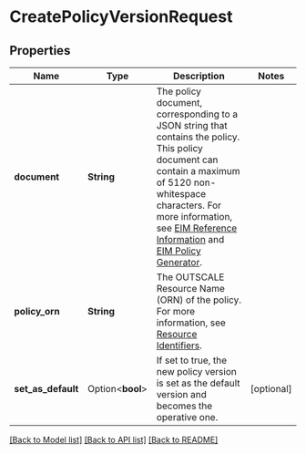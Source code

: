 # CreatePolicyVersionRequest

## Properties

Name | Type | Description | Notes
------------ | ------------- | ------------- | -------------
**document** | **String** | The policy document, corresponding to a JSON string that contains the policy. This policy document can contain a maximum of 5120 non-whitespace characters. For more information, see [EIM Reference Information](https://docs.outscale.com/en/userguide/EIM-Reference-Information.html) and [EIM Policy Generator](https://docs.outscale.com/en/userguide/EIM-Policy-Generator.html). | 
**policy_orn** | **String** | The OUTSCALE Resource Name (ORN) of the policy. For more information, see [Resource Identifiers](https://docs.outscale.com/en/userguide/Resource-Identifiers.html). | 
**set_as_default** | Option<**bool**> | If set to true, the new policy version is set as the default version and becomes the operative one. | [optional]

[[Back to Model list]](../README.md#documentation-for-models) [[Back to API list]](../README.md#documentation-for-api-endpoints) [[Back to README]](../README.md)


